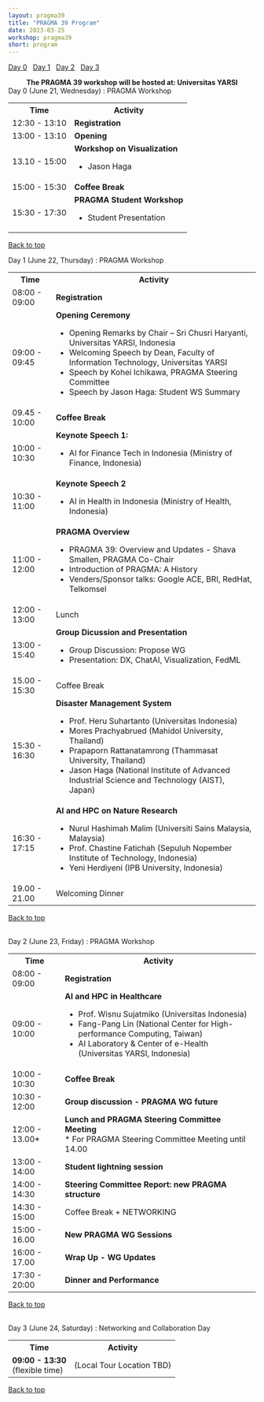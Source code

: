 ```yaml
---
layout: pragma39
title: "PRAGMA 39 Program"
date: 2023-03-25
workshop: pragma39
short: program
---
```


[Day 0](#day0)&nbsp;&nbsp; [Day 1](#day1)&nbsp;&nbsp; [Day 2](#day2)&nbsp;&nbsp; [Day 3](#day3)&nbsp;&nbsp;

<div class="alert">
  <center>
    <b>The PRAGMA 39 workshop will be hosted at: Universitas YARSI</b>
  </center>
</div>

<div class="border39" id="day1">Day 0 (June 21, Wednesday) : PRAGMA Workshop</div>
<table class="program39">
  <tbody><tr>
    <th>Time</th>
    <th>Activity</th>
  </tr>
  <tr>
    <td>12:30 - 13:10</td>
    <td><b>Registration</b></td>
  </tr>
  <tr>
    <td>13:00 - 13:10</td>
    <td><b>Opening</b></td>
  </tr>
  <tr>
    <td>13.10 - 15:00</td>
    <td><b>Workshop on Visualization</b>
    <ul>
        <li>Jason Haga</li>
      </ul>
    </td>
  </tr>
  <tr>
    <td>15:00 - 15:30</td>
    <td class="break"><b>Coffee Break</b></td>
  </tr>
  <tr>
    <td>15:30 - 17:30</td>
    <td><b>PRAGMA Student Workshop</b>
      <ul>
        <li>Student Presentation</li>
      </ul>
    </td>
  </tr>
</tbody></table>

[Back to top](/pragma39-program)

<div class="border39" id="day1">Day 1 (June 22, Thursday) : PRAGMA Workshop</div>

<table class="program39">
  <tbody><tr>
    <th>Time</th>
    <th>Activity</th>
  </tr>
  <tr>
    <td>08:00 - 09:00</td>
    <td><b>Registration</b></td>
  </tr>
  <tr>
    <td>09:00 - 09:45</td>
    <td><b>Opening Ceremony</b> </br>
      <ul>
        <li>Opening Remarks by Chair – Sri Chusri Haryanti, Universitas YARSI, Indonesia</li>
        <li>Welcoming Speech by Dean, Faculty of Information Technology, Universitas YARSI</li>
        <li>Speech by Kohei Ichikawa, PRAGMA Steering Committee</li>
        <li>Speech by Jason Haga: Student WS Summary</li>
      </ul>
    </td>
  </tr>
  <tr>
    <td>09.45 - 10:00</td>
    <td class="break"><b>Coffee Break</b></td>
  </tr>
  <tr>
    <td>10:00 - 10:30</td>
    <td><b>Keynote Speech 1: </b>
      <ul>
        <li>AI for Finance Tech in Indonesia (Ministry of Finance, Indonesia)</li>
      </ul>
    </td>
  </tr>
  <tr>
    <td>10:30 - 11:00</td>
    <td><b>Keynote Speech 2</b>
      <ul>
        <li>AI in Health in Indonesia (Ministry of Health, Indonesia)</li>
      </ul>
    </td>
  </tr>
    <tr>
    <td>11:00 - 12:00</td>
    <td><b>PRAGMA Overview</b>
      <ul>
        <li>PRAGMA 39: Overview and Updates - Shava Smallen, PRAGMA Co-Chair</li>
        <li>Introduction of PRAGMA: A History</li>
        <li>Venders/Sponsor talks: Google ACE, BRI, RedHat, Telkomsel
        </li>
      </ul>
    </td>
  </tr>
  <tr>
    <td>12:00 - 13:00</td>
     <td class="break">Lunch</td>
  </tr>
  <tr>
    <td>13:00 - 15:40</td>
    <td><b>Group Dicussion and Presentation</b>
      <ul>
        <li>Group Discussion: Propose WG</li>
        <li>Presentation: DX, ChatAI, Visualization, FedML</li>
      </ul>
    </td>
  </tr>
  <tr>
    <td>15.00 - 15:30</td>
    <td class="break">Coffee Break  </td>
  </tr>
  <tr>
    <td>15:30 - 16:30</td>
    <td><b>Disaster Management System</b>
      <ul>
        <li>Prof. Heru Suhartanto (Universitas Indonesia) </li>
        <li>Mores Prachyabrued (Mahidol University, Thailand) </li>
        <li>Prapaporn Rattanatamrong (Thammasat University, Thailand)</li>
        <li>Jason Haga (National Institute of Advanced Industrial Science and Technology (AIST), Japan)</li>
      </ul>
    </td>
  </tr>
  <tr>
    <td>16:30 - 17:15</td>
    <td><b>AI and HPC on Nature Research</b>
      <ul>
        <li>Nurul Hashimah Malim (Universiti Sains Malaysia, Malaysia) </li>
        <li>Prof. Chastine Fatichah (Sepuluh Nopember Institute of Technology, Indonesia)</li>
        <li>Yeni Herdiyeni (IPB University, Indonesia)</li>
      </ul>
    </td>
  </tr>
  <tr>
    <td>19.00 - 21.00</td>
    <td class="break">Welcoming Dinner </td>
  </tr>

</tbody></table>

[Back to top](/pragma39-program)

<br>

<div class="border39" id="day2">Day 2 (June 23, Friday) : PRAGMA Workshop</div>

<table class="program39">
  <tbody><tr>
    <th>Time</th>
    <th>Activity</th>
  </tr>
  <tr>
    <td>08:00 - 09:00</td>
    <td><b>Registration</b></td>
  </tr>
  <tr>
    <td>09:00 - 10:00</td>
    <td><b>AI and HPC in Healthcare</b><br>
      <ul>
        <li>Prof. Wisnu Sujatmiko (Universitas Indonesia) </li>
        <li>Fang-Pang Lin (National Center for High-performance Computing, Taiwan)</li>
        <li>AI Laboratory & Center of e-Health (Universitas YARSI, Indonesia)</li>
      </ul>
    </td>
  </tr>
  <tr>
    <td>10:00 - 10:30</td>
    <td class="break"><b>Coffee Break</b></td>
  </tr>
  <tr>
    <td>10:30 - 12:00</td>
    <td><b>Group discussion - PRAGMA WG future</b>
    </td>
  </tr>
  <tr>
    <td>12:00 - 13.00*</td>
    <td><b>Lunch and PRAGMA Steering Committee Meeting</b> </br>
      * For PRAGMA Steering Committee Meeting until 14.00
    </ul>
    </td>
  </tr>
  <tr>
    <td>13:00 - 14:00</td>
    <td><b>Student lightning session</b> <br>
    </td>
  </tr>
  <tr>
    <td>14:00 - 14:30</td>
    <td><b>Steering Committee Report: new PRAGMA structure</b> <br>
    </td>
  </tr>
  <tr>
    <td>14:30 - 15:00</td>
    <td class="break">Coffee Break  + NETWORKING</td>
  </tr>
  <tr>
    <td>15:00 - 16.00</td>
    <td><b>New PRAGMA WG Sessions</b>
    </td>
  </tr>
  <tr>
    <td>16:00 - 17.00</td>
    <td><b>Wrap Up - WG Updates</b>
    </td>
  </tr>
  <tr>
    <td>17:30 - 20:00</td>
    <td><b>Dinner and Performance</b>
    </td>
  </tr>
</tbody></table>

[Back to top](/pragma39-program)

<br>

<div class="border39" id="day3">Day 3 (June 24, Saturday) : Networking and Collaboration Day</div>

<table class="program39">
  <tbody><tr>
    <th>Time</th>
    <th>Activity</th>
  </tr>
  <td>
    <b>09:00 - 13:30</b>
    <br>(flexible time)
  </td>
  <td>(Local Tour Location TBD)</td></tr>
</tbody></table>

[Back to top](/pragma39-program)

<br>
